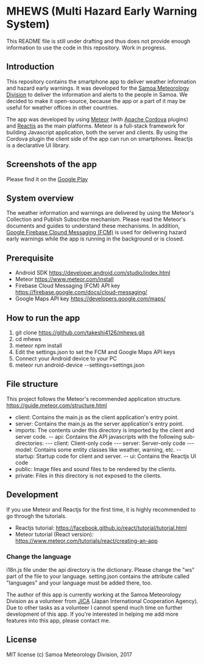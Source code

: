 # MHEWS (Multi Hazard Early Warning System)

This README file is still under drafting and thus does not provide enough information to use the code in this repository. Work in progress.

## Introduction
This repository contains the smartphone app to deliver weather information and hazard early warnings. It was developed for the [Samoa Meteorology Division](http://www.samet.gov.ws/) to deliver the information and alerts to the people in Samoa. We decided to make it open-source, because the app or a part of it may be useful for weather offices in other countries.

The app was developed by using [Meteor](https://www.meteor.com/) (with [Apache Cordova](https://cordova.apache.org/) plugins) and [Reactjs](https://facebook.github.io/react/
) as the main platforms.
Meteor is a full-stack framework for building Javascript application, both the server and clients.
By using the Cordova plugin the client side of the app can run on smartphones.
Reactjs is a declarative UI library.

## Screenshots of the app
Please find it on the [Google Play](https://play.google.com/store/apps/details?id=ws.gov.samet.mhews)

## System overview
The weather information and warnings are delivered by using the Meteor's Collection and Publish Subscribe mechanism. Please read the Meteor's documents and guides to understand these mechanisms.
In addition, [Google Firebase Clound Messaging (FCM)](https://firebase.google.com/docs/cloud-messaging/) is used for delivering hazard early warnings while the app is running in the background or is closed.

## Prerequisite
- Android SDK https://developer.android.com/studio/index.html
- Meteor https://www.meteor.com/install
- Firebase Cloud Messaging (FCM) API key https://firebase.google.com/docs/cloud-messaging/
- Google Maps API key https://developers.google.com/maps/

## How to run the app
1. git clone https://github.com/takeshi4126/mhews.git
2. cd mhews
3. meteor npm install
4. Edit the settings.json to set the FCM and Google Maps API keys
5. Connect your Android device to your PC
6. meteor run android-device --settings=settings.json

## File structure
This project follows the Meteor's recommended application structure. https://guide.meteor.com/structure.html

- client: Contains the main.js as the client application's entry point.
- server: Contains the main.js as the server application's entry point.
- imports: The contents under this directory is imported by the client and server code.
-- api: Contains the API javascripts with the following sub-directories:
--- client: Client-only code
--- server: Server-only code
--- model: Contains some entity classes like weather, warning, etc.
-- startup: Startup code for client and server.
-- ui: Contains the Reactjs UI code
- public: Image files and sound files to be rendered by the clients.
- private: Files in this directory is not exposed to the clients.

## Development
If you use Meteor and Reactjs for the first time, it is highly recommended to go through the tutorials.
- Reactjs tutorial: https://facebook.github.io/react/tutorial/tutorial.html
- Meteor tutorial (React version): https://www.meteor.com/tutorials/react/creating-an-app

### Change the language
i18n.js file under the api directory is the dictionary.
Please change the "ws" part of the file to your language.
setting.json contains the attribute called "languages" and your language must be added there, too.

The author of this app is currently working at the Samoa Meteorology Division as a volunteer from [JICA](https://www.jica.go.jp/english/index.html) (Japan International Cooperation Agency).
Due to other tasks as a volunteer I cannot spend much time on further development of this app.
If you're interested in helping me add more features into this app, please contact me.

## License
MIT license (c) Samoa Meteorology Division, 2017
